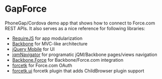 GapForce
========

PhoneGap/Cordova demo app that shows how to connect to Force.com REST APIs. It also serves as a nice reference for following libraries:
- [RequireJS](http://requirejs.org/) for app modularization
- [Backbone](http://backbonejs.org/) for MVC-like architecture
- [jQuery Mobile](http://jquerymobile.com/) for UI
- [jqmNavigator](https://github.com/pwalczyszyn/jqmNavigator) for programatic jQM/Backbone pages/views navigation
- [Backbone.Force](https://github.com/pwalczyszyn/Backbone.Force) for Backbone/Force.com integration
- [forcetk](https://github.com/developerforce/Force.com-JavaScript-REST-Toolkit) for Force.com OAuth 
- [forcetk.ui](https://github.com/pwalczyszyn/forcetk.ui) forcetk plugin that adds ChildBrowser plugin support
